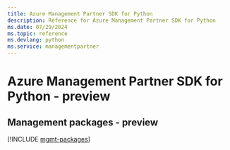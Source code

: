 ```yaml
---
title: Azure Management Partner SDK for Python
description: Reference for Azure Management Partner SDK for Python
ms.date: 07/29/2024
ms.topic: reference
ms.devlang: python
ms.service: managementpartner
---
```

# Azure Management Partner SDK for Python - preview

## Management packages - preview
[!INCLUDE [mgmt-packages](management-partner-mgmt-index.md)]